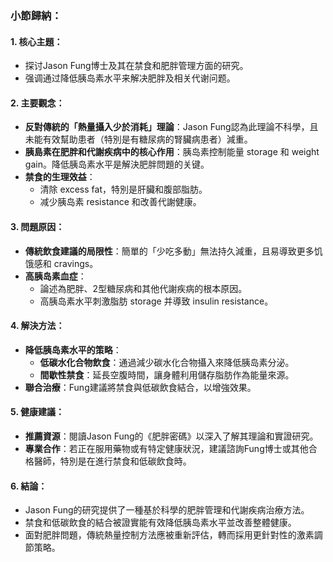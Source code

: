 ### 小節歸納：

#### 1. 核心主題：
- 探讨Jason Fung博士及其在禁食和肥胖管理方面的研究。
- 强调通过降低胰岛素水平来解决肥胖及相关代谢问题。

#### 2. 主要觀念：
- **反對傳統的「熱量攝入少於消耗」理論**：Jason Fung認為此理論不科學，且未能有效幫助患者（特別是有糖尿病的腎臟病患者）減重。
- **胰島素在肥胖和代謝疾病中的核心作用**：胰岛素控制能量 storage 和 weight gain。降低胰岛素水平是解決肥胖問題的关键。
- **禁食的生理效益**：
  - 清除 excess fat，特別是肝臟和腹部脂肪。
  - 减少胰岛素 resistance 和改善代謝健康。

#### 3. 問題原因：
- **傳統飲食建議的局限性**：簡單的「少吃多動」無法持久減重，且易導致更多饥饿感和 cravings。
- **高胰岛素血症**：
  - 論述為肥胖、2型糖尿病和其他代謝疾病的根本原因。
  - 高胰岛素水平刺激脂肪 storage 并導致 insulin resistance。

#### 4. 解決方法：
- **降低胰岛素水平的策略**：
  - **低碳水化合物飲食**：通過減少碳水化合物攝入來降低胰岛素分泌。
  - **間歇性禁食**：延長空腹時間，讓身體利用儲存脂肪作為能量來源。
- **聯合治療**：Fung建議將禁食與低碳飲食結合，以增強效果。

#### 5. 健康建議：
- **推薦資源**：閱讀Jason Fung的《肥胖密碼》以深入了解其理論和實證研究。
- **專業合作**：若正在服用藥物或有特定健康狀況，建議諮詢Fung博士或其他合格醫師，特別是在進行禁食和低碳飲食時。

#### 6. 結論：
- Jason Fung的研究提供了一種基於科學的肥胖管理和代謝疾病治療方法。
- 禁食和低碳飲食的結合被證實能有效降低胰岛素水平並改善整體健康。
- 面對肥胖問題，傳統熱量控制方法應被重新評估，轉而採用更針對性的激素調節策略。